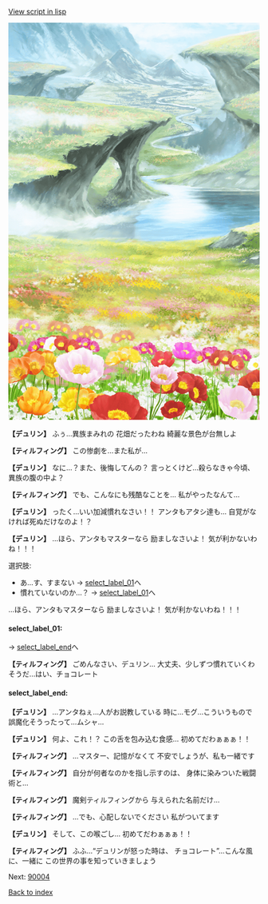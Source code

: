 [View script in lisp](../scripts/1110102.txt)

![flower_garden.png](../images/backgrounds/flower_garden.png)

**【デュリン】**
ふぅ…異族まみれの
花畑だったわね
綺麗な景色が台無しよ

**【ティルフィング】**
この惨劇を…また私が…

**【デュリン】**
なに…？また、後悔してんの？
言っとくけど…殺らなきゃ今頃、
異族の腹の中よ？

**【ティルフィング】**
でも、こんなにも残酷なことを…
私がやったなんて…

**【デュリン】**
ったく…いい加減慣れなさい！！
アンタもアタシ達も…
自覚がなければ死ぬだけなのよ！？

**【デュリン】**
…ほら、アンタもマスターなら
励ましなさいよ！
気が利かないわね！！！

選択肢:
- あ…す、すまない → [select_label_01](#select_label_01)へ
- 慣れていないのか…？ → [select_label_01](#select_label_01)へ

…ほら、アンタもマスターなら
励ましなさいよ！
気が利かないわね！！！

#### select_label_01:
 → [select_label_end](#select_label_end)へ

**【ティルフィング】**
ごめんなさい、デュリン…
大丈夫、少しずつ慣れていくわ
そうだ…はい、チョコレート

#### select_label_end:

**【デュリン】**
…アンタねぇ…人がお説教している
時に…モグ…こういうもので
誤魔化そうったって…ムシャ…

**【デュリン】**
何よ、これ！？
この舌を包み込む食感…
初めてだわぁぁぁ！！

**【ティルフィング】**
…マスター、記憶がなくて
不安でしょうが、私も一緒です

**【ティルフィング】**
自分が何者なのかを指し示すのは、
身体に染みついた戦闘術と…

**【ティルフィング】**
魔剣ティルフィングから
与えられた名前だけ…

**【ティルフィング】**
…でも、心配しないでください
私がついてます

**【デュリン】**
そして、この喉ごし…
初めてだわぁぁぁ！！

**【ティルフィング】**
ふふ…“デュリンが怒った時は、
チョコレート”…こんな風に、一緒に
この世界の事を知っていきましょう

Next: [90004](90004.md)

[Back to index](index.md)
